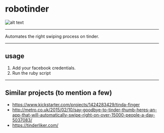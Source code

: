 # robotinder


![alt text](https://i.imgur.com/ET1AWbz.gif "Logo Title why_the_hell_not")

----

Automates the right swiping process on tinder.

----
## usage
1. Add your facebook credentials.
2. Run the ruby script

----
## Similar projects (to mention a few)

* https://www.kickstarter.com/projects/1424283429/tinda-finger
* http://metro.co.uk/2015/02/10/say-goodbye-to-tinder-thumb-heres-an-app-that-will-automatically-swipe-right-on-over-15000-people-a-day-5037083/
* https://tinderliker.com/